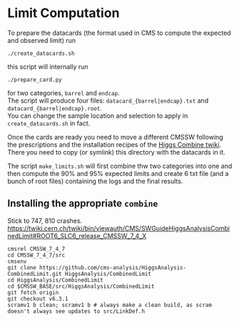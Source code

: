 Limit Computation
=================

To prepare the datacards (the format used in CMS to compute the expected and observed limit) run

```
./create_datacards.sh
```

this script will internally run 

```
./prepare_card.py
```

for two categories, ```barrel``` and ```endcap```.  
The script will produce four files: ```datacard_{barrel|endcap}.txt``` and ```datacard_{barrel|endcap}.root```.  
You can change the sample location and selection to apply in ```create_datacards.sh``` in fact.  

Once the cards are ready you need to move a different CMSSW following the prescriptions and the installation recipes of the [Higgs Combine twiki](https://twiki.cern.ch/twiki/bin/viewauth/CMS/SWGuideHiggsAnalysisCombinedLimit).
There you need to copy (or symlink) this directory with the datacards in it.

The script ```make_limits.sh``` will first combine thw two categories into one and then compute the 90% and 95% expected limits and create 6 txt file (and a bunch of root files) containing the logs and the final results.


## Installing the appropriate `combine`

Stick to 747, 810 crashes.  
https://twiki.cern.ch/twiki/bin/viewauth/CMS/SWGuideHiggsAnalysisCombinedLimit#ROOT6_SLC6_release_CMSSW_7_4_X

```
cmsrel CMSSW_7_4_7
cd CMSSW_7_4_7/src 
cmsenv
git clone https://github.com/cms-analysis/HiggsAnalysis-CombinedLimit.git HiggsAnalysis/CombinedLimit
cd HiggsAnalysis/CombinedLimit
cd $CMSSW_BASE/src/HiggsAnalysis/CombinedLimit
git fetch origin
git checkout v6.3.1
scramv1 b clean; scramv1 b # always make a clean build, as scram doesn't always see updates to src/LinkDef.h
```

